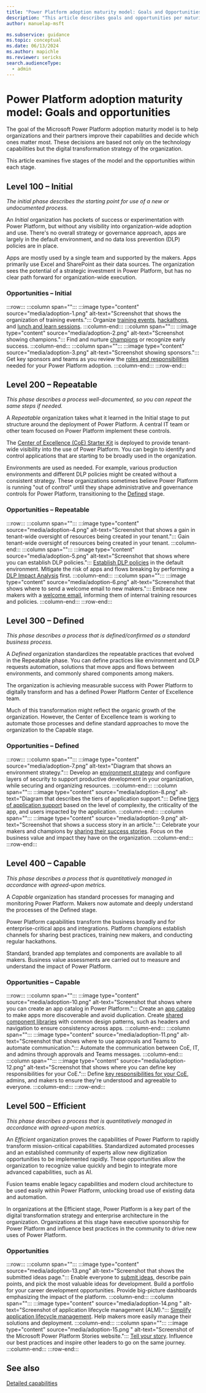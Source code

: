 ```yaml
---
title: "Power Platform adoption maturity model: Goals and Opportunities - Microsoft Power Platform | MicrosoftDocs"
description: "This article describes goals and opportunities per maturity stage in the Power Platform adoption maturity model."
author: manuelap-msft

ms.subservice: guidance
ms.topic: conceptual
ms.date: 06/13/2024
ms.author: mapichle
ms.reviewer: sericks
search.audienceType: 
  - admin
---
```


# Power Platform adoption maturity model: Goals and opportunities

The goal of the Microsoft Power Platform adoption maturity model is to help organizations and their partners improve their capabilities and decide which ones matter most. These decisions are based not only on the technology capabilities but the digital transformation strategy of the organization.

This article examines five stages of the model and the opportunities within each stage.

## Level 100 – Initial

*The initial phase describes the starting point for use of a new or undocumented process.*

An *Initial* organization has pockets of success or experimentation with Power Platform, but without any visibility into organization-wide adoption and use. There's no overall strategy or governance approach, apps are largely in the default environment, and no data loss prevention (DLP) policies are in place.

Apps are mostly used by a single team and supported by the makers. Apps primarily use Excel and SharePoint as their data sources. The organization sees the potential of a strategic investment in Power Platform, but has no clear path forward for organization-wide execution.

### Opportunities – Initial

:::row:::
   :::column span="":::
       :::image type="content" source="media/adoption-1.png" alt-text="Screenshot that shows the organization of training events.":::
       Organize [training events](https://aka.ms/powerappsdemos), [hackathons](hackathons.md), and [lunch and learn sessions](in-a-day.md#lunch-and-learn).
   :::column-end:::
   :::column span="":::
       :::image type="content" source="media/adoption-2.png" alt-text="Screenshot showing champions.":::
       Find and nurture [champions](champions.md) or recognize early success.
   :::column-end:::
   :::column span="":::
       :::image type="content" source="media/adoption-3.png" alt-text="Screenshot showing sponsors.":::
       Get key sponsors and teams as you review the [roles and responsibilities](roles.md) needed for your Power Platform adoption.
   :::column-end:::
:::row-end:::

## Level 200 – Repeatable

*This phase describes a process well-documented, so you can repeat the same steps if needed.*

A *Repeatable* organization takes what it learned in the Initial stage to put structure around the deployment of Power Platform. A central IT team or other team focused on Power Platform implement these controls.  

The [Center of Excellence (CoE) Starter Kit](../coe/starter-kit.md) is deployed to provide tenant-wide visibility into the use of Power Platform. You can begin to identify and control applications that are starting to be broadly used in the organization.

Environments are used as needed. For example, various production environments and different DLP policies might be created without a consistent strategy. These organizations sometimes believe Power Platform is running "out of control" until they shape administrative and governance controls for Power Platform, transitioning to the [Defined](#level-300--defined) stage.

### Opportunities – Repeatable

:::row:::
   :::column span="":::
       :::image type="content" source="media/adoption-4.png" alt-text="Screenshot that shows a gain in tenant-wide oversight of resources being created in your tenant.":::
       Gain tenant-wide oversight of resources being created in your tenant.
   :::column-end:::
   :::column span="":::
       :::image type="content" source="media/adoption-5.png" alt-text="Screenshot that shows where you can establish DLP policies.":::
       [Establish DLP policies](dlp-strategy.md) in the default environment. Mitigate the risk of apps and flows breaking by performing a [DLP Impact Analysis](../coe/core-components.md#dlp-impact-analysis) first.
  :::column-end:::
  :::column span="":::
      :::image type="content" source="media/adoption-6.png" alt-text="Screenshot that shows where to send a welcome email to new makers.":::
      Embrace new makers with a [welcome email](onboard-makers.md), informing them of internal training resources and policies.
  :::column-end:::
:::row-end:::

## Level 300 – Defined

*This phase describes a process that is defined/confirmed as a standard business process.*

A *Defined* organization standardizes the repeatable practices that evolved in the Repeatable phase. You can define practices like environment and DLP requests automation, solutions that move apps and flows between environments, and commonly shared components among makers.

The organization is achieving measurable success with Power Platform to digitally transform and has a defined Power Platform Center of Excellence team.

Much of this transformation might reflect the organic growth of the organization. However, the Center of Excellence team is working to automate those processes and define standard approaches to move the organization to the Capable stage.

### Opportunities – Defined

:::row:::
   :::column span="":::
      :::image type="content" source="media/adoption-7.png" alt-text="Diagram that shows an environment strategy.":::
      Develop an [environment strategy](environment-strategy.md) and configure layers of security to support productive development in your organization, while securing and organizing resources.
   :::column-end:::
   :::column span="":::
      :::image type="content" source="media/adoption-8.png" alt-text="Diagram that describes the tiers of application support.":::
      Define [tiers of application support](environment-strategy.md#factors-that-influence-provisioning) based on the level of complexity, the criticality of the app, and users impacted by the application.
   :::column-end:::
   :::column span="":::
       :::image type="content" source="media/adoption-9.png" alt-text="Screenshot that shows a success story in an article.":::
       Celebrate your makers and champions by [sharing their success stories](show-and-tell.md). Focus on the business value and impact they have on the organization.
   :::column-end:::
:::row-end:::

## Level 400 – Capable

*This phase describes a process that is quantitatively managed in accordance with agreed-upon metrics.*

A *Capable* organization has standard processes for managing and monitoring Power Platform. Makers now automate and deeply understand the processes of the Defined stage.

Power Platform capabilities transform the business broadly and for enterprise-critical apps and integrations. Platform champions establish channels for sharing best practices, training new makers, and conducting regular hackathons.

Standard, branded app templates and components are available to all makers. Business value assessments are carried out to measure and understand the impact of Power Platform.

### Opportunities – Capable

:::row:::
    :::column span="":::
        :::image type="content" source="media/adoption-10.png" alt-text="Screenshot that shows where you can create an app catalog in Power Platform.":::
        Create an [app catalog](../coe/core-components.md#app-catalog) to make apps more discoverable and avoid duplication. Create [shared component libraries](reusable.md) with common design patterns, such as headers and navigation to ensure consistency across apps.
    :::column-end:::
    :::column span="":::
        :::image type="content" source="media/adoption-11.png" alt-text="Screenshot that shows where to use approvals and Teams to automate communication.":::
        Automate the communication between CoE, IT, and admins through approvals and Teams messages.
   :::column-end:::
   :::column span="":::
       :::image type="content" source="media/adoption-12.png" alt-text="Screenshot that shows where you can define key responsibilities for your CoE.":::
       Define [key responsibilities for your CoE](coe.md), admins, and makers to ensure they're understood and agreeable to everyone.
   :::column-end:::
:::row-end:::

## Level 500 – Efficient

*This phase describes a process that is quantitatively managed in accordance with agreed-upon metrics.*

An *Efficient* organization proves the capabilities of Power Platform to rapidly transform mission-critical capabilities. Standardized automated processes and an established community of experts allow new digitization opportunities to be implemented rapidly. These opportunities allow the organization to recognize value quickly and begin to integrate more advanced capabilities, such as AI.

Fusion teams enable legacy capabilities and modern cloud architecture to be used easily within Power Platform, unlocking broad use of existing data and automation.

In organizations at the Efficient stage, Power Platform is a key part of the digital transformation strategy and enterprise architecture in the organization. Organizations at this stage have executive sponsorship for Power Platform and influence best practices in the community to drive new uses of Power Platform.

### Opportunities

:::row:::
    :::column span="":::
        :::image type="content" source="media/adoption-13.png" alt-text="Screenshot that shows the submitted ideas page.":::
        Enable everyone to [submit ideas](../coe/use-innovationbacklog.md), describe pain points, and pick the most valuable ideas for development. Build a portfolio for your career development opportunities. Provide big-picture dashboards emphasizing the impact of the platform.
    :::column-end:::
    :::column span="":::
        :::image type="content" source="media/adoption-14.png " alt-text="Screenshot of application lifecycle management (ALM).":::
        [Simplify application lifecycle management](../coe/almaccelerator-components.md). Help makers more easily manage their solutions and deployment.
    :::column-end:::
    :::column span="":::
        :::image type="content" source="media/adoption-15.png " alt-text="Screenshot of the Microsoft Power Platform Stories website.":::
        [Tell your story](https://aka.ms/powerplatformstories). Influence our best practices and inspire other leaders to go on the same journey.
    :::column-end:::
:::row-end:::

## See also

[Detailed capabilities](maturity-model-details.md)

